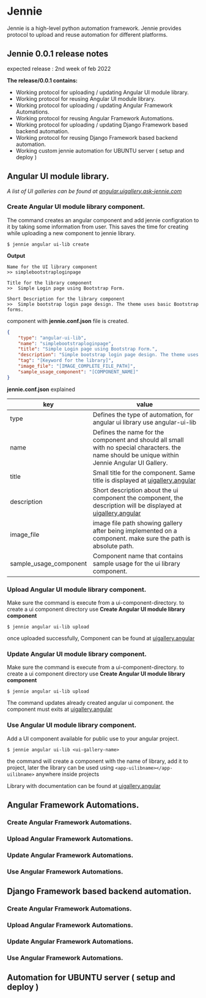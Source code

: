 # Jennie

Jennie is a high-level python automation framework. Jennie provides protocol to upload and reuse automation for different platforms.


## Jennie 0.0.1 release notes
expected release : 2nd week of feb 2022

**The release/0.0.1 contains:**
 
- Working protocol for uploading / updating Angular UI module library.
- Working protocol for reusing Angular UI module library.
- Working protocol for uploading / updating Angular Framework Automations.
- Working protocol for reusing Angular Framework Automations. 
- Working protocol for uploading / updating Django Framework based backend automation.
- Working protocol for reusing Django Framework based backend automation.
- Working custom jennie automation for UBUNTU server ( setup and deploy ) 

## Angular UI module library.

*A list of UI galleries can be found at [angular.uigallery.ask-jennie.com](https://angular.uigallery.ask-jennie.com/)*

### Create Angular UI module library component.
The command creates an angular component and add jennie configration to it by taking some information from user. This saves the time for creating while uploading a new component to jennie library. 

```
$ jennie angular ui-lib create
```

**Output**
```
Name for the UI library component
>> simplebootstraploginpage

Title for the library component
>>  Simple Login page using Bootstrap Form.

Short Description for the library component
>>  Simple bootstrap login page design. The theme uses basic Bootstrap forms.  
```

component with **jennie.conf.json** file is created.
```json
{
    "type": "angular-ui-lib",
    "name": "simplebootstraploginpage",
    "title": "Simple Login page using Bootstrap Form.",
    "description": "Simple bootstrap login page design. The theme uses basic Bootstrap forms.",
    "tag": "[Keyword for the library]",
    "image_file": "[IMAGE_COMPLETE_FILE_PATH]",
    "sample_usage_component": "[COMPONENT_NAME]"
}
```

**jennie.conf.json** explained

key | value |
--- | --- |
type | Defines the type of automation, for angular ui library use angular-ui-lib |
name | Defines the name for the component and should all small with no special characters. the name should be unique within Jennie Angular UI Gallery. |
title | Small title for the component. Same title is displayed at [uigallery.angular](https://uigallery.angular.ask-jennie.com)  |
description | Short description about the ui component the component, the description will be displayed at [uigallery.angular](https://uigallery.angular.ask-jennie.com) |
image_file | image file path showing gallery after being implemented on a component. make sure the path is absolute path. |
sample_usage_component | Component name that contains sample usage for the ui library component.

### Upload Angular UI module library component.
Make sure the command is execute from a ui-component-directory. to create a ui component directory use **Create Angular UI module library component**
```
$ jennie angular ui-lib upload
```
once uploaded successfully, Component can be found at [uigallery.angular](https://uigallery.angular.ask-jennie.com)

### Update Angular UI module library component.
Make sure the command is execute from a ui-component-directory. to create a ui component directory use **Create Angular UI module library component**
```
$ jennie angular ui-lib upload
```
The command updates already created angular ui component. the component must exits at [uigallery.angular](https://uigallery.angular.ask-jennie.com)

### Use Angular UI module library component.
Add a UI component available for public use to your angular project.
```
$ jennie angular ui-lib <ui-gallery-name>
```

the command will create a component with the name of library, add it to project, later the library can be used using 
`<app-uilibname></app-uilibname>` anywhere inside projects

Library with documentation can be found at [uigallery.angular](https://uigallery.angular.ask-jennie.com)

## Angular Framework Automations.

### Create Angular Framework Automations.

### Upload Angular Framework Automations.

### Update Angular Framework Automations.

### Use Angular Framework Automations.

## Django Framework based backend automation.

### Create Angular Framework Automations.

### Upload Angular Framework Automations.

### Update Angular Framework Automations.

### Use Angular Framework Automations.

## Automation for UBUNTU server ( setup and deploy )